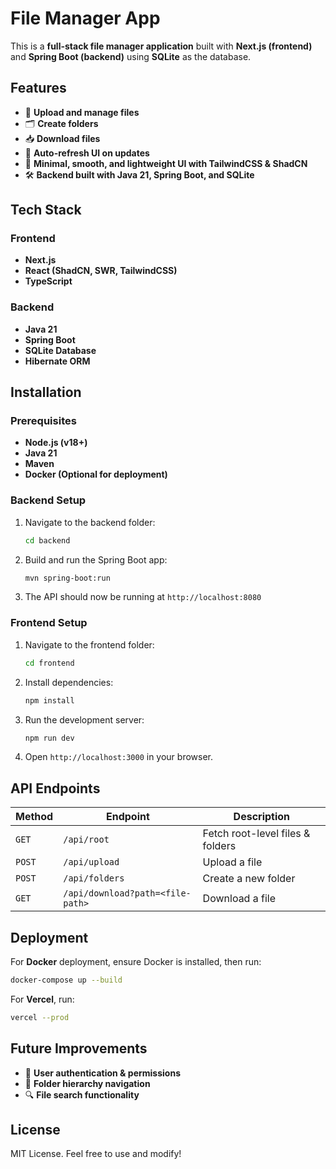 # File Manager App

This is a **full-stack file manager application** built with **Next.js (frontend)** and **Spring Boot (backend)** using **SQLite** as the database.

## Features
- 📂 **Upload and manage files**
- 🗂 **Create folders**
- 📥 **Download files**
- 🔄 **Auto-refresh UI on updates**
- 🚀 **Minimal, smooth, and lightweight UI with TailwindCSS & ShadCN**
- 🛠 **Backend built with Java 21, Spring Boot, and SQLite**

## Tech Stack
### Frontend
- **Next.js**
- **React (ShadCN, SWR, TailwindCSS)**
- **TypeScript**

### Backend
- **Java 21**
- **Spring Boot**
- **SQLite Database**
- **Hibernate ORM**

## Installation
### Prerequisites
- **Node.js (v18+)**
- **Java 21**
- **Maven**
- **Docker (Optional for deployment)**

### Backend Setup
1. Navigate to the backend folder:
   ```sh
   cd backend
   ```
2. Build and run the Spring Boot app:
   ```sh
   mvn spring-boot:run
   ```
3. The API should now be running at `http://localhost:8080`

### Frontend Setup
1. Navigate to the frontend folder:
   ```sh
   cd frontend
   ```
2. Install dependencies:
   ```sh
   npm install
   ```
3. Run the development server:
   ```sh
   npm run dev
   ```
4. Open `http://localhost:3000` in your browser.

## API Endpoints
| Method | Endpoint | Description |
|--------|---------|-------------|
| `GET`  | `/api/root` | Fetch root-level files & folders |
| `POST` | `/api/upload` | Upload a file |
| `POST` | `/api/folders` | Create a new folder |
| `GET`  | `/api/download?path=<file-path>` | Download a file |

## Deployment
For **Docker** deployment, ensure Docker is installed, then run:
```sh
docker-compose up --build
```

For **Vercel**, run:
```sh
vercel --prod
```

## Future Improvements
- 👤 **User authentication & permissions**
- 📁 **Folder hierarchy navigation**
- 🔍 **File search functionality**

## License
MIT License. Feel free to use and modify!

